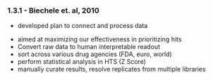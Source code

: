 
### 1.3.1 - Biechele et. al, 2010

* developed plan to connect and process data
- aimed at maximizing our effectiveness in prioritizing hits
- Convert raw data to human interpretable readout
- sort across various drug agencies (FDA, euro, world)
- perform statistical analysis in HTS (Z Score)
- manually curate results, resolve replicates from multiple libraries
